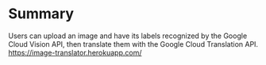 # Summary
Users can upload an image and have its labels recognized by the Google Cloud Vision API, then translate them with the Google Cloud Translation API.
https://image-translator.herokuapp.com/
